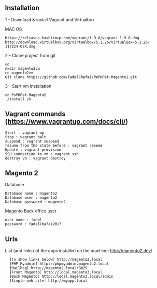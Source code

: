## Installation 


1 - Download & install Vagrant and Virtualbox

MAC OS
```
https://releases.hashicorp.com/vagrant/1.9.8/vagrant_1.9.8.dmg
http://download.virtualbox.org/virtualbox/5.1.26/VirtualBox-5.1.26-117224-OSX.dmg
```

2 - Clone project from git

```Shell
cd
mkdir magento2vm 
cd magento2vm
Git clone https://github.com/FadelChafai/PuPHPet-Magento2.git
```

3 - Start vm installation 
 
```Shell
cd PuPHPet-Magento2
./install.sh
```

## Vagrant commands (https://www.vagrantup.com/docs/cli/)
```Shell
Start : vagrant up
Stop : vagrant halt
suspend : vagrant suspend
resume from the state before : vagrant resume
Update : vagrant provision
SSH connection to vm : vagrant ssh
destroy vm : vagrant destroy
```
## Magento 2

Database
```
Database name : magento2
Database user : magento2
Database password : magento2
```
Magento Back office user
```
user name : fadel
password : fadelChafai2017
```

## Urls

List (and links) of the apps installed on the machine: http://magento2.dev/
```
  [To show links below] http://magento2.local
  [PHP Myadmin] http://phpmyadmin.magento2.local
  [Mailhog] http://magento2.local:8025
  [Front Magento] http://local.magento2.local
  [Back Magento] http://local.magento2.local/admin
  [Simple web site] http://myapp.local
``` 
